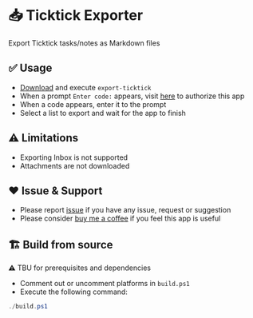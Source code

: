 # 📥 Ticktick Exporter

Export Ticktick tasks/notes as Markdown files

## ✅️ Usage

- [Download](https://github.com/somidad/export-ticktick/releases/tag/v0.2.0) and execute `export-ticktick`
- When a prompt `Enter code:` appears, visit [here](https://ticktick.com/oauth/authorize?scope=tasks:read&client_id=L3kCTCHx8Nyw982O4x&response_type=code) to authorize this app
- When a code appears, enter it to the prompt
- Select a list to export and wait for the app to finish

## ⚠️ Limitations

- Exporting Inbox is not supported
- Attachments are not downloaded

## ❤ Issue & Support

- Please report [issue](https://github.com/somidad/export-ticktick/issues) if you have any issue, request or suggestion
- Please consider [buy me a coffee](https://www.buymeacoffee.com/somidad) if you feel this app is useful

## 🏗 Build from source

⚠️ TBU for prerequisites and dependencies

- Comment out or uncomment platforms in `build.ps1`
- Execute the following command:

```powershell
./build.ps1
```

